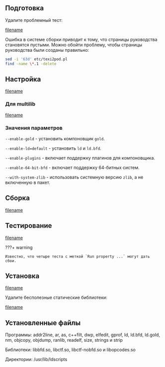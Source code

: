<pkg :name="'binutils'" instsize showsbu2></pkg>

## Подготовка

Удалите проблемный тест:

[filename](../packages/binutils/prepare ':include')

<!-- temp solution TODO: Remove in next versions -->
Ошибка в системе сборки приводит к тому, что страницы руководства становятся пустыми. Можно обойти проблему, чтобы страницы руководства были созданы правильно:

```bash
sed -i '63d' etc/texi2pod.pl
find -name \*.1 -delete
```

## Настройка

[filename](../packages/binutils/configure ':include')

### Для multilib

[filename](../packages/binutils/multi_prepare ':include')

### Значения параметров

`--enable-gold` - установить компоновщик `gold`.

`--enable-ld=default` - установить `ld` и `ld.bfd`.

`--enable-plugins` - включает поддержку плагинов для компоновщика.

`--enable-64-bit-bfd` - включает поддержку 64-битных систем.

`--with-system-zlib` - использовать системную версию `zlib`, а не включенную в пакет.

## Сборка

[filename](../packages/binutils/build ':include')

## Тестирование

[filename](../packages/binutils/test ':include')
<package-script :package="'binutils'" :type="'test'"></package-script>

???+ warning
	
	Известно, что четыре теста с меткой `Run property ...` могут дать сбои.

## Установка

[filename](../packages/binutils/install ':include')

Удалите бесполезные статические библиотеки:

[filename](../packages/binutils/postinstall ':include')

## Установленные файлы

Программы: addr2line, ar, as, c++filt, dwp, elfedit, gprof, ld, ld.bfd, ld.gold, nm, objcopy, objdump, ranlib, readelf, size, strings и strip

Библиотеки: libbfd.so, libctf.so, libctf-nobfd.so и libopcodes.so

Директории: /usr/lib/ldscripts

<script>
	new Vue({ el: '#main' })
</script>
